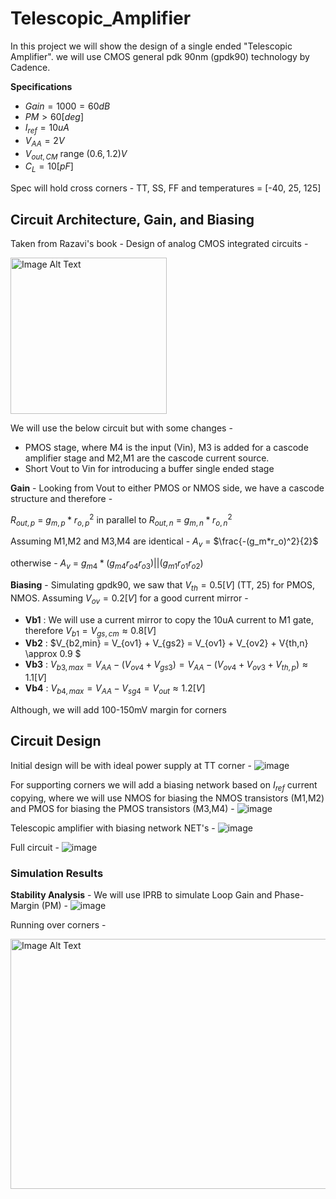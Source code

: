 # Telescopic_Amplifier

In this project we will show the design of a single ended "Telescopic Amplifier". 
we will use CMOS general pdk 90nm (gpdk90) technology by Cadence. 

**Specifications**
* $Gain = 1000 = 60dB$
* $PM > 60 [deg]$ 
* $I_{ref} = 10uA$
* $V_{AA} = 2V$
* $V_{out,CM}$ range $(0.6,1.2)V$
* $C_{L} = 10[pF]$ 

Spec will hold cross corners - TT, SS, FF and temperatures = [-40, 25, 125]

## Circuit Architecture, Gain, and Biasing
Taken from Razavi's book - Design of analog CMOS integrated circuits - 

<img src="https://github.com/dsapir4422/Telescopic_Amplifier/assets/87266625/001ee7db-3a02-4f9c-8273-290d1a07ac05" alt="Image Alt Text" width="250" height="250" />

We will use the below circuit but with some changes - 
* PMOS stage, where M4 is the input (Vin), M3 is added for a cascode amplifier stage and M2,M1 are the cascode current source.
* Short Vout to Vin for introducing a buffer single ended stage

**Gain** - 
Looking from Vout to either PMOS or NMOS side, we have a cascode structure and therefore - 

$R_{out,p}$ = $g_{m,p}*r_{o,p}^2$ in parallel to $R_{out,n}$ = $g_{m,n}*r_{o,n}^2$

Assuming M1,M2 and M3,M4 are identical - $A_v$ = $\frac{-(g_m*r_o)^2}{2}$

otherwise - $A_v$ = $g_{m4}*(g_{m4}r_{o4}r_{o3})||(g_{m1}r_{o1}r_{o2})$

**Biasing** - 
Simulating gpdk90, we saw that $V_{th} = 0.5[V]$ (TT, 25) for PMOS, NMOS. Assuming $V_{ov} = 0.2[V]$ for a good current mirror - 
* **Vb1** : We will use a current mirror to copy the 10uA current to M1 gate, therefore $V_{b1} = V_{gs,cm} \approx 0.8[V]$
* **Vb2** : $V_{b2,min} = V_{ov1} + V_{gs2} = V_{ov1} + V_{ov2} + V{th,n} \approx 0.9 $
* **Vb3** : $V_{b3,max} = V_{AA} - (V_{ov4} + V_{gs3}) = V_{AA} - (V_{ov4} + V_{ov3} + V_{th,p}) \approx 1.1[V]$
* **Vb4** : $V_{b4,max} = V_{AA} - V_{sg4} = V_{out} \approx 1.2[V]$

Although, we will add 100-150mV margin for corners

## Circuit Design
Initial design will be with ideal power supply at TT corner - 
![image](https://github.com/dsapir4422/Telescopic_Amplifier/assets/87266625/f3032124-efb5-4037-84df-04f290def9d7)

For supporting corners we will add a biasing network based on $I_{ref}$ current copying, where we will use NMOS for biasing the NMOS transistors (M1,M2) and PMOS for biasing the PMOS transistors (M3,M4) - 
![image](https://github.com/dsapir4422/Telescopic_Amplifier/assets/87266625/ceb766c7-cdc8-4ee5-9310-c01b1dae064c)

Telescopic amplifier with biasing network NET's - 
![image](https://github.com/dsapir4422/Telescopic_Amplifier/assets/87266625/062d10b3-4447-46f9-b0c9-1ec5356aaf7d)

Full circuit - 
![image](https://github.com/dsapir4422/Telescopic_Amplifier/assets/87266625/15d7d6a4-e809-438f-bf8d-56204ec8100e)

### Simulation Results
**Stability Analysis** - We will use IPRB to simulate Loop Gain and Phase-Margin (PM) - 
![image](https://github.com/dsapir4422/Telescopic_Amplifier/assets/87266625/0093e262-7b2f-4169-ad69-f90ed623d0d1)

Running over corners - 

<img src="https://github.com/dsapir4422/Telescopic_Amplifier/assets/87266625/1ab146c0-7801-4863-b8e6-017712ef471f" alt="Image Alt Text" width="600" height="400" />

 
